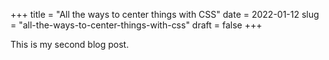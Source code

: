+++
title = "All the ways to center things with CSS"
date = 2022-01-12
slug = "all-the-ways-to-center-things-with-css"
draft = false
+++

This is my second blog post.

<!-- more -->
